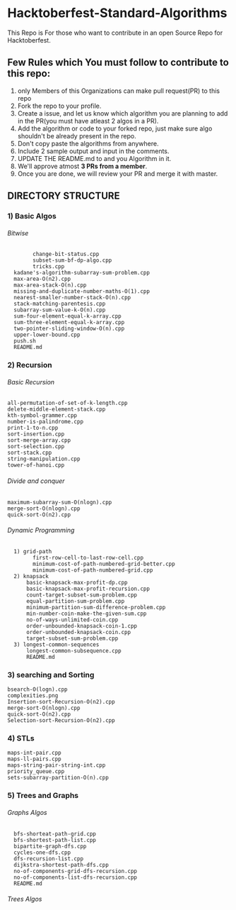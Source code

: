 # Hacktoberfest-Standard-Algorithms
This Repo is For those who want to contribute in an open Source Repo for Hacktoberfest.

## Few Rules which You must follow to contribute to this repo: 
1) only Members of this Organizations can make pull request(PR) to this repo
2) Fork the repo to your profile.
3) Create a issue, and let us know which algorithm you are planning to add in the PR(you must have atleast 2 algos in a PR).
3) Add the algorithm or code to your forked repo, just make sure algo shouldn't be already present in the repo.
4) Don't copy paste the algorithms from anywhere.
5) Include 2 sample output and input in the comments.
6) UPDATE THE README.md to and you Algorithm in it.
7) We'll approve atmost **3 PRs from a member**.
8) Once you are done, we will review your PR and merge it with master.


## DIRECTORY STRUCTURE

### 1) Basic Algos
###### Bitwise
            change-bit-status.cpp
            subset-sum-bf-dp-algo.cpp
            tricks.cpp
      kadane's-algorithm-subarray-sum-problem.cpp
      max-area-O(n2).cpp
      max-area-stack-O(n).cpp
      missing-and-duplicate-number-maths-O(1).cpp
      nearest-smaller-number-stack-O(n).cpp
      stack-matching-parentesis.cpp
      subarray-sum-value-k-O(n).cpp
      sum-four-element-equal-k-array.cpp
      sum-three-element-equal-k-array.cpp
      two-pointer-sliding-window-O(n).cpp
      upper-lower-bound.cpp
      push.sh
      README.md
  
### 2) Recursion
###### Basic Recursion
    all-permutation-of-set-of-k-length.cpp
    delete-middle-element-stack.cpp
    kth-symbol-grammer.cpp
    number-is-palindrome.cpp
    print-1-to-n.cpp
    sort-insertion.cpp
    sort-merge-array.cpp
    sort-selection.cpp
    sort-stack.cpp
    string-manipulation.cpp
    tower-of-hanoi.cpp
    
###### Divide and conquer
    maximum-subarray-sum-O(nlogn).cpp
    merge-sort-O(nlogn).cpp
    quick-sort-O(n2).cpp
    
###### Dynamic Programming
      1) grid-path
            first-row-cell-to-last-row-cell.cpp
            minimum-cost-of-path-numbered-grid-better.cpp
            minimum-cost-of-path-numbered-grid.cpp
      2) knapsack
          basic-knapsack-max-profit-dp.cpp
          basic-knapsack-max-profit-recursion.cpp
          count-target-subset-sum-problem.cpp
          equal-partition-sum-problem.cpp
          minimum-partition-sum-difference-problem.cpp
          min-number-coin-make-the-given-sum.cpp
          no-of-ways-unlimited-coin.cpp
          order-unbounded-knapsack-coin-1.cpp
          order-unbounded-knapsack-coin.cpp
          target-subset-sum-problem.cpp
      3) longest-common-sequences
          longest-common-subsequence.cpp
          README.md
      
### 3) searching and Sorting
    bsearch-O(logn).cpp
    complexities.png
    Insertion-sort-Recursion-O(n2).cpp
    merge-sort-O(nlogn).cpp
    quick-sort-O(n2).cpp
    Selection-sort-Recursion-O(n2).cpp
### 4) STLs
    maps-int-pair.cpp
    maps-ll-pairs.cpp
    maps-string-pair-string-int.cpp
    priority_queue.cpp
    sets-subarray-partition-O(n).cpp
### 5) Trees and Graphs
  ###### Graphs Algos
      bfs-shorteat-path-grid.cpp
      bfs-shortest-path-list.cpp
      bipartite-graph-dfs.cpp
      cycles-one-dfs.cpp
      dfs-recursion-list.cpp
      dijkstra-shortest-path-dfs.cpp
      no-of-components-grid-dfs-recursion.cpp
      no-of-components-list-dfs-recursion.cpp
      README.md
  ###### Trees Algos
